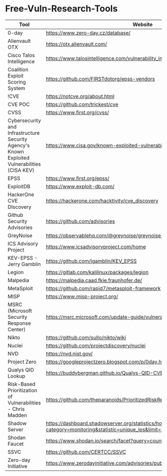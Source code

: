 # Free-Vuln-Research-Tools
| Tool | Website |
| ----------- | ----------- |
| 0-day | https://www.zero-day.cz/database/ |
| Alienvault OTX | https://otx.alienvault.com/ |
| Cisco Talos Intelligence | https://www.talosintelligence.com/vulnerability_info |
| Coalition Exploit Scoring System | https://github.com/FIRSTdotorg/epss-vendors |
| !CVE | https://notcve.org/about.html |
| CVE POC | https://github.com/trickest/cve |
| CVSS | https://www.first.org/cvss/ |
| Cybersecurity and Infrastructure Security Agency's Known Exploited Vulnerabilities (CISA KEV) | https://www.cisa.gov/known-exploited-vulnerabilities-catalog |
| EPSS | https://www.first.org/epss/ |
| ExploitDB | https://www.exploit-db.com/ |
| HackerOne CVE DIscovery | https://hackerone.com/hacktivity/cve_discovery |
| Github Security Advisories | https://github.com/advisories |
| GreyNoise | https://observablehq.com/@greynoise/greynoise-tags |
| ICS Advisory Project | https://www.icsadvisoryproject.com/home |
| KEV-EPSS - Jerry Gamblin | https://github.com/jgamblin/KEV_EPSS |
| Legion | https://gitlab.com/kalilinux/packages/legion |
| Malpedia | https://malpedia.caad.fkie.fraunhofer.de/ |
| MetaSploit | https://github.com/rapid7/metasploit-framework |
| MISP | https://www.misp-project.org/ |
| MSRC (Microsoft Security Response Center) | https://msrc.microsoft.com/update-guide/vulnerability |
| Nikto | https://github.com/sullo/nikto/wiki |
| Nuclei | https://github.com/projectdiscovery/nuclei |
| NVD | https://nvd.nist.gov/ |
| Project Zero | https://googleprojectzero.blogspot.com/p/0day.html |
| Qualys QID Lookup | https://buddybergman.github.io/Qualys-QID-CVE-EPSS-Lookup-Tool/ |
| Risk-Based Prioritization of Vulnerabilities - Chris Madden | https://github.com/theparanoids/PrioritizedRiskRemediation |
| Shadow Server | https://dashboard.shadowserver.org/statistics/honeypot/monitoring/vulnerability/?category=monitoring&statistic=unique_ips&limit=100 |
| Shodan Faucet | https://www.shodan.io/search/facet?query=country%3AUS&facet=vuln | 
| SSVC | https://github.com/CERTCC/SSVC |
| Zero-day Initiative | https://www.zerodayinitiative.com/advisories/published/|

